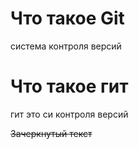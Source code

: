 # Что такое Git


система контроля версий
# Что такое гит

гит это си контроля версий

~~Зачеркнутый текст~~